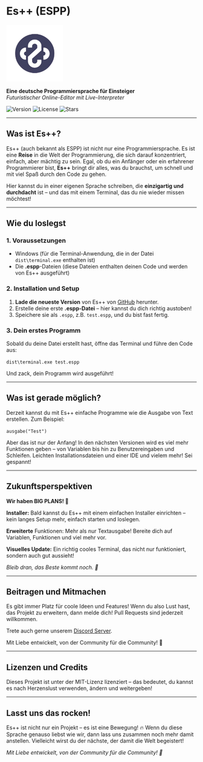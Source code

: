 # **Es++ (ESPP)**

<img src="logo.png" alt="Es++ Screenshot" width="150"/>

**Eine deutsche Programmiersprache für Einsteiger**  
*Futuristischer Online-Editor mit Live-Interpreter*

![Version](https://img.shields.io/badge/version-1.0.1-brightgreen) ![License](https://img.shields.io/badge/license-MIT-blue) ![Stars](https://img.shields.io/github/stars/eministarvr/espp?style=social)

---

## **Was ist Es++?**

Es++ (auch bekannt als ESPP) ist nicht nur eine Programmiersprache. Es ist eine **Reise** in die Welt der Programmierung, die sich darauf konzentriert, einfach, aber mächtig zu sein. Egal, ob du ein Anfänger oder ein erfahrener Programmierer bist, **Es++** bringt dir alles, was du brauchst, um schnell und mit viel Spaß durch den Code zu gehen.

Hier kannst du in einer eigenen Sprache schreiben, die **einzigartig und durchdacht** ist – und das mit einem Terminal, das du nie wieder missen möchtest!

---

## **Wie du loslegst**

### **1. Voraussetzungen**
- Windows (für die Terminal-Anwendung, die in der Datei `dist\terminal.exe` enthalten ist)
- Die **.espp**-Dateien (diese Dateien enthalten deinen Code und werden von Es++ ausgeführt)

### **2. Installation und Setup**
1. **Lade die neueste Version** von Es++ von [GitHub](https://github.com/EministarVR/espp) herunter.
2. Erstelle deine erste **.espp-Datei** – hier kannst du dich richtig austoben! 
3. Speichere sie als `.espp`, z.B. `test.espp`, und du bist fast fertig.

### **3. Dein erstes Programm**
Sobald du deine Datei erstellt hast, öffne das Terminal und führe den Code aus:

```dist\terminal.exe test.espp```

Und zack, dein Programm wird ausgeführt!

---

## Was ist gerade möglich?

Derzeit kannst du mit Es++ einfache Programme wie die Ausgabe von Text erstellen. Zum Beispiel:

```ausgabe("Test")```

Aber das ist nur der Anfang! In den nächsten Versionen wird es viel mehr Funktionen geben – von Variablen bis hin zu Benutzereingaben und Schleifen. Leichten Installationsdateien und einer IDE und vielem mehr! Sei gespannt!

---

## Zukunftsperspektiven

**Wir haben BIG PLANS! 🎉**

**Installer:** Bald kannst du Es++ mit einem einfachen Installer einrichten – kein langes Setup mehr, einfach starten und loslegen.

**Erweiterte** Funktionen: Mehr als nur Textausgabe! Bereite dich auf Variablen, Funktionen und viel mehr vor.

**Visuelles Update:** Ein richtig cooles Terminal, das nicht nur funktioniert, sondern auch gut aussieht!

*Bleib dran, das Beste kommt noch. 🚀*

---

## Beitragen und Mitmachen

Es gibt immer Platz für coole Ideen und Features! Wenn du also Lust hast, das Projekt zu erweitern, dann melde dich! Pull Requests sind jederzeit willkommen.

Trete auch gerne unserem [Discord Server](https://discord.gg/EW9f9qeubm).

Mit Liebe entwickelt, von der Community für die Community! 💖

---

## Lizenzen und Credits

Dieses Projekt ist unter der MIT-Lizenz lizenziert – das bedeutet, du kannst es nach Herzenslust verwenden, ändern und weitergeben!

---

## Lasst uns das rocken!

Es++ ist nicht nur ein Projekt – es ist eine Bewegung! 🔥 Wenn du diese Sprache genauso liebst wie wir, dann lass uns zusammen noch mehr damit anstellen. Vielleicht wirst du der nächste, der damit die Welt begeistert!

*Mit Liebe entwickelt, von der Community für die Community! 💖*
